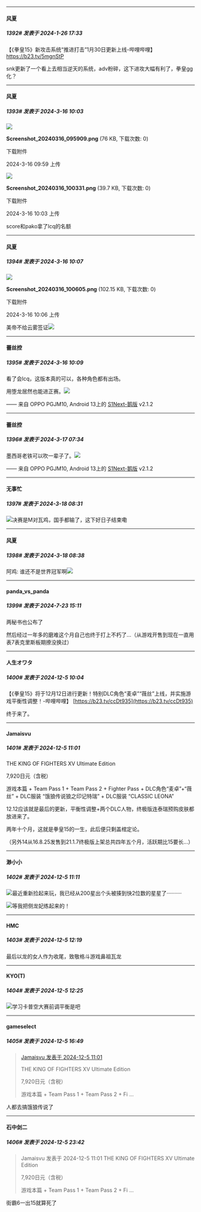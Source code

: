 
*****

####  风夏  
##### 1392#       发表于 2024-1-26 17:33

【《拳皇15》新攻击系统“推进打击”1月30日更新上线-哔哩哔哩】 https://b23.tv/5mgnStP

snk更新了一个看上去相当逆天的系统，adv粉碎，这下进攻大幅有利了，拳皇gg化？

*****

####  风夏  
##### 1393#       发表于 2024-3-16 10:03

<img src="https://img.saraba1st.com/forum/202403/16/095936a3nu75uuq7k6s5s9.png" referrerpolicy="no-referrer">

<strong>Screenshot_20240316_095909.png</strong> (76 KB, 下载次数: 0)

下载附件

2024-3-16 09:59 上传

<img src="https://img.saraba1st.com/forum/202403/16/100345aygufe4ertqfcerg.png" referrerpolicy="no-referrer">

<strong>Screenshot_20240316_100331.png</strong> (39.7 KB, 下载次数: 0)

下载附件

2024-3-16 10:03 上传

score和pako拿了lcq的名额


*****

####  风夏  
##### 1394#       发表于 2024-3-16 10:07

<img src="https://img.saraba1st.com/forum/202403/16/100614xewbwwp6pmj00pwk.png" referrerpolicy="no-referrer">

<strong>Screenshot_20240316_100605.png</strong> (102.15 KB, 下载次数: 0)

下载附件

2024-3-16 10:06 上传

美帝不给云雾签证<img src="https://static.saraba1st.com/image/smiley/face2017/117.png" referrerpolicy="no-referrer">

*****

####  蕾丝控  
##### 1395#       发表于 2024-3-16 10:09

看了会lcq，这版本真的可以，各种角色都有出场。

用堕龙居然也能进正赛。<img src="https://static.saraba1st.com/image/smiley/face2017/037.png" referrerpolicy="no-referrer">

—— 来自 OPPO PGJM10, Android 13上的 [S1Next-鹅版](https://github.com/ykrank/S1-Next/releases) v2.1.2


*****

####  蕾丝控  
##### 1396#       发表于 2024-3-17 07:34

墨西哥老铁可以吹一辈子了。<img src="https://static.saraba1st.com/image/smiley/face2017/037.png" referrerpolicy="no-referrer">

—— 来自 OPPO PGJM10, Android 13上的 [S1Next-鹅版](https://github.com/ykrank/S1-Next/releases) v2.1.2


*****

####  无事忙  
##### 1397#       发表于 2024-3-18 08:31

<img src="https://static.saraba1st.com/image/smiley/face2017/001.png" referrerpolicy="no-referrer">决赛是M对瓦鸡，国手都输了，这下好日子结束嘞


*****

####  风夏  
##### 1398#       发表于 2024-3-18 08:38

阿鸡: 谁还不是世界冠军啊<img src="https://static.saraba1st.com/image/smiley/face2017/067.png" referrerpolicy="no-referrer">

*****

####  panda_vs_panda  
##### 1399#       发表于 2024-7-23 15:11

两秘书也公布了

然后经过一年多的磨难这个月自己也终于打上不朽了…（从游戏开售到现在一直用表7表克里斯板期撩没换过）

*****

####  人生オワタ  
##### 1400#       发表于 2024-12-5 10:04

【《拳皇15》将于12月12日进行更新！特别DLC角色“麦卓”“薇丝”上线，并实施游戏平衡性调整！-哔哩哔哩】 [https://b23.tv/ccDt935](https://b23.tv/ccDt935)

终于来了。


*****

####  Jamaisvu  
##### 1401#       发表于 2024-12-5 11:01

THE KING OF FIGHTERS XV Ultimate Edition

7,920日元（含税）

游戏本篇 + Team Pass 1 + Team Pass 2 + Fighter Pass + DLC角色“麦卓”+“薇丝” + DLC服装 “饿狼传说狼之印记特瑞” + DLC服装 “CLASSIC LEONA”

12.12应该就是最后的更新，平衡性调整+两个DLC人物，终极版连泰瑞预购皮肤都放进来了。

两年十个月，这就是拳皇15的一生，此后便只剩盖棺定论。

（另外14从16.8.25发售到21.1.7终极版上架总共四年五个月，活跃期比15要长...）


*****

####  渺小小  
##### 1402#       发表于 2024-12-5 11:11

<img src="https://static.saraba1st.com/image/smiley/face2017/029.png" referrerpolicy="no-referrer">最近重新捡起来玩，我已经从200星出个头被揍到快2位数的星星了··········

<img src="https://static.saraba1st.com/image/smiley/face2017/037.png" referrerpolicy="no-referrer">等我把侧龙妃练起来的！


*****

####  HMC  
##### 1403#       发表于 2024-12-5 12:19

最后以龙的女人作为收尾，致敬格斗游戏鼻祖瓦龙


*****

####  KYO(T)  
##### 1404#       发表于 2024-12-5 12:25

<img src="https://static.saraba1st.com/image/smiley/face2017/067.png" referrerpolicy="no-referrer">学习卡普空大赛前调平衡是吧


*****

####  gameselect  
##### 1405#       发表于 2024-12-5 16:49

<blockquote><a href="httphttps://bbs.saraba1st.com/2b/forum.php?mod=redirect&amp;goto=findpost&amp;pid=66848197&amp;ptid=1975601" target="_blank">Jamaisvu 发表于 2024-12-5 11:01</a>

THE KING OF FIGHTERS XV Ultimate Edition

7,920日元（含税）

游戏本篇 + Team Pass 1 + Team Pass 2 + Fi ...</blockquote>
人都去搞饿狼传说了


*****

####  石中剑二  
##### 1406#       发表于 2024-12-5 23:42

<blockquote>Jamaisvu 发表于 2024-12-5 11:01
THE KING OF FIGHTERS XV Ultimate Edition

7,920日元（含税）

游戏本篇 + Team Pass 1 + Team Pass 2 + Fi ...</blockquote>
街霸6一出15就算死了

